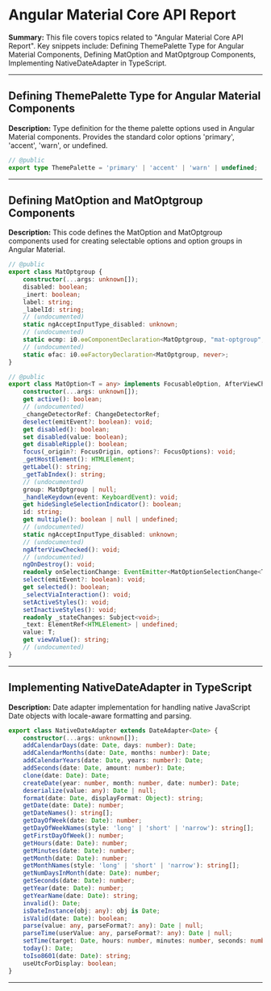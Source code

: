 # Angular Material Core API Report

**Summary:** This file covers topics related to "Angular Material Core API Report". Key snippets include: Defining ThemePalette Type for Angular Material Components, Defining MatOption and MatOptgroup Components, Implementing NativeDateAdapter in TypeScript.

---

## Defining ThemePalette Type for Angular Material Components

**Description:** Type definition for the theme palette options used in Angular Material components. Provides the standard color options 'primary', 'accent', 'warn', or undefined.

```typescript
// @public
export type ThemePalette = 'primary' | 'accent' | 'warn' | undefined;
```

---

## Defining MatOption and MatOptgroup Components

**Description:** This code defines the MatOption and MatOptgroup components used for creating selectable options and option groups in Angular Material.

```typescript
// @public
export class MatOptgroup {
    constructor(...args: unknown[]);
    disabled: boolean;
    _inert: boolean;
    label: string;
    _labelId: string;
    // (undocumented)
    static ngAcceptInputType_disabled: unknown;
    // (undocumented)
    static ɵcmp: i0.ɵɵComponentDeclaration<MatOptgroup, "mat-optgroup", ["matOptgroup"], { "label": { "alias": "label"; "required": false; }; "disabled": { "alias": "disabled"; "required": false; }; }, {}, never, ["*", "mat-option, ng-container"], true, never>;
    // (undocumented)
    static ɵfac: i0.ɵɵFactoryDeclaration<MatOptgroup, never>;
}

// @public
export class MatOption<T = any> implements FocusableOption, AfterViewChecked, OnDestroy {
    constructor(...args: unknown[]);
    get active(): boolean;
    // (undocumented)
    _changeDetectorRef: ChangeDetectorRef;
    deselect(emitEvent?: boolean): void;
    get disabled(): boolean;
    set disabled(value: boolean);
    get disableRipple(): boolean;
    focus(_origin?: FocusOrigin, options?: FocusOptions): void;
    _getHostElement(): HTMLElement;
    getLabel(): string;
    _getTabIndex(): string;
    // (undocumented)
    group: MatOptgroup | null;
    _handleKeydown(event: KeyboardEvent): void;
    get hideSingleSelectionIndicator(): boolean;
    id: string;
    get multiple(): boolean | null | undefined;
    // (undocumented)
    static ngAcceptInputType_disabled: unknown;
    // (undocumented)
    ngAfterViewChecked(): void;
    // (undocumented)
    ngOnDestroy(): void;
    readonly onSelectionChange: EventEmitter<MatOptionSelectionChange<T>>;
    select(emitEvent?: boolean): void;
    get selected(): boolean;
    _selectViaInteraction(): void;
    setActiveStyles(): void;
    setInactiveStyles(): void;
    readonly _stateChanges: Subject<void>;
    _text: ElementRef<HTMLElement> | undefined;
    value: T;
    get viewValue(): string;
    // (undocumented)
}
```

---

## Implementing NativeDateAdapter in TypeScript

**Description:** Date adapter implementation for handling native JavaScript Date objects with locale-aware formatting and parsing.

```TypeScript
export class NativeDateAdapter extends DateAdapter<Date> {
    constructor(...args: unknown[]);
    addCalendarDays(date: Date, days: number): Date;
    addCalendarMonths(date: Date, months: number): Date;
    addCalendarYears(date: Date, years: number): Date;
    addSeconds(date: Date, amount: number): Date;
    clone(date: Date): Date;
    createDate(year: number, month: number, date: number): Date;
    deserialize(value: any): Date | null;
    format(date: Date, displayFormat: Object): string;
    getDate(date: Date): number;
    getDateNames(): string[];
    getDayOfWeek(date: Date): number;
    getDayOfWeekNames(style: 'long' | 'short' | 'narrow'): string[];
    getFirstDayOfWeek(): number;
    getHours(date: Date): number;
    getMinutes(date: Date): number;
    getMonth(date: Date): number;
    getMonthNames(style: 'long' | 'short' | 'narrow'): string[];
    getNumDaysInMonth(date: Date): number;
    getSeconds(date: Date): number;
    getYear(date: Date): number;
    getYearName(date: Date): string;
    invalid(): Date;
    isDateInstance(obj: any): obj is Date;
    isValid(date: Date): boolean;
    parse(value: any, parseFormat?: any): Date | null;
    parseTime(userValue: any, parseFormat?: any): Date | null;
    setTime(target: Date, hours: number, minutes: number, seconds: number): Date;
    today(): Date;
    toIso8601(date: Date): string;
    useUtcForDisplay: boolean;
}
```

---